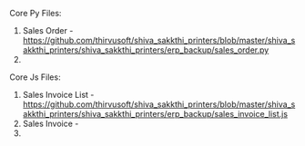 Core Py Files:

1. Sales Order - https://github.com/thirvusoft/shiva_sakkthi_printers/blob/master/shiva_sakkthi_printers/shiva_sakkthi_printers/erp_backup/sales_order.py
2.







Core Js Files:

1. Sales Invoice List - https://github.com/thirvusoft/shiva_sakkthi_printers/blob/master/shiva_sakkthi_printers/shiva_sakkthi_printers/erp_backup/sales_invoice_list.js
2. Sales Invoice -
3. 
